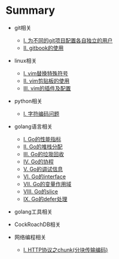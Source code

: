 # Summary

* git相关
    * [I. 为不同的git项目配置各自独立的用户](./git/user.md)
    * [II. gitbook的使用](./git/gitbook.md)

* linux相关
    * [I. vim替换特殊符号](./linux/vim_replace.md)
    * [II. vim剪贴板的使用](./linux/vim_paste.md)
    * [III. vim的插件及配置](./linux/vim_conf.md)

* python相关
    * [I. 字符编码问题](./python/character.md)

* golang语言相关
    * [I. Go的性能指标](./golang/performance.md)
    * [II. Go的堆栈分配](./golang/heap_stack.md)
    * [III. Go的垃圾回收](./golang/gc.md)
    * [IV. Go的协程](./golang/goroutine.md)
    * [V. Go的调试信息](./golang/stack_trace.md)
    * [VI. Go的interface](./golang/composition.md)
    * [VII. Go的变量作用域](./golang/operator.md)
    * [VIII. Go的slice](./golang/slice.md)
    * [IX. Go的defer处理](./golang/defer.md)

* golang工具相关
* CockRoachDB相关
* 网络编程相关
    * [I. HTTP协议之chunk(分块传输编码)](./network/chunk.md)
